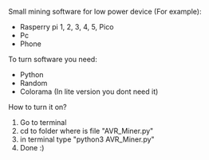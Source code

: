 Small mining software for low power device (For example):
- Rasperry pi 1, 2, 3, 4, 5, Pico
- Pc
- Phone
  
To turn software you need:
- Python
- Random
- Colorama (In lite version you dont need it)

How to turn it on?
1. Go to terminal
2. cd to folder where is file "AVR_Miner.py"
3. in terminal type "python3 AVR_Miner.py"
4. Done :)
